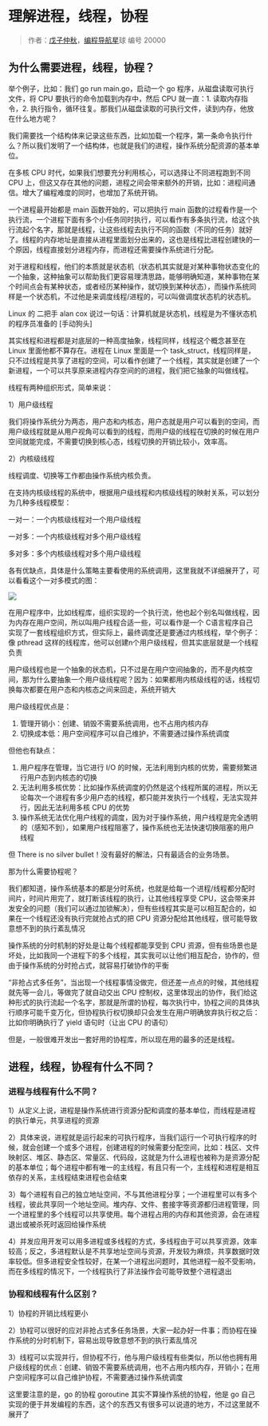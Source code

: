 # 理解进程，线程，协程

> 作者：[戊子仲秋](https://github.com/wuzizhongqiu)，[编程导航星](https://wx.zsxq.com/dweb2/index/group/51122858222824)球 编号 20000

## 为什么需要进程，线程，协程？

举个例子，比如：我们 go run main.go，启动一个 go 程序，从磁盘读取可执行文件，将 CPU 要执行的命令加载到内存中，然后 CPU 就一直：1. 读取内存指令，2. 执行指令，循环往复。那我们从磁盘读取的可执行文件，读到内存，他放在什么地方呢？

我们需要找一个结构体来记录这些东西，比如加载一个程序，第一条命令执行什么？所以我们发明了一个结构体，也就是我们的进程，操作系统分配资源的基本单位。

在多核 CPU 时代，如果我们想要充分利用核心，可以选择让不同进程跑到不同 CPU 上，但这又存在其他的问题，进程之间会带来额外的开销，比如：进程间通信。增大了编程难度的同时，也增加了系统开销。

一个进程最开始都是 main 函数开始的，可以把执行 main 函数的过程看作是一个执行流，一个进程下面有多个小任务同时执行，可以看作有多条执行流，给这个执行流起个名字，那就是线程，让这些线程去执行不同的函数（不同的任务）就好了。线程的内存地址是直接从进程里面划分出来的，这也是线程比进程创建快的一个原因，线程直接划分进程内存，而进程还需要操作系统进行分配。

对于进程和线程，他们的本质就是状态机（状态机其实就是对某种事物状态变化的一个抽象，这种抽象可以帮助我们更容易理清思路，能够明确知道，某种事物在某个时间点会有某种状态，或者经历某种操作，就切换到某种状态），而操作系统同样是一个状态机，不过他是来调度线程/进程的，可以叫做调度状态机的状态机。

Linux 的 二把手 alan cox 说过一句话：计算机就是状态机，线程是为不懂状态机的程序员准备的 [手动狗头]

其实线程和进程都是对底层的一种高度抽象，线程同样，线程这个概念甚至在 Linux 里面他都不算存在。进程在 Linux 里面是一个 task_struct，线程同样是，只不过线程是共享了进程的空间，可以看作创建了一个线程，其实就是创建了一个新进程，一个可以共享原来进程内存空间的的进程，我们把它抽象的叫做线程。

线程有两种组织形式，简单来说：

1）用户级线程

我们将操作系统分为两态，用户态和内核态，用户态就是用户可以看到的空间，而用户级线程就是从用户视角可以看到的线程，而用户级的线程在切换的时候在用户空间就能完成，不需要切换到核心态，线程切换的开销比较小，效率高。

2）内核级线程

线程调度、切换等工作都由操作系统内核负责。

在支持内核级线程的系统中，根据用户级线程和内核级线程的映射关系，可以划分为几种多线程模型：

一对一：一个内核级线程对一个用户级线程

一对多：一个内核级线程对多个用户级线程

多对多：多个内核级线程对多个用户级线程

各有优缺点，具体是什么策略主要看使用的系统调用，这里我就不详细展开了，可以看看这个一对多模式的图：

![](https://pic.yupi.icu/5563/202312251108660.png)

在用户程序中，比如线程库，组织实现的一个执行流，他也起个别名叫做线程，因为内存在用户空间，所以叫用户线程合适一些，可以看作是一个 C语言程序自己实现了一套线程组织方式，但实际上，最终调度还是要通过内核线程，举个例子：像 pthread 这样的线程库，他可以创建n个用户级线程，但其实底层就是一个线程负责

用户级线程也是一个抽象的状态机，只不过是在用户空间抽象的，而不是内核空间，那为什么要抽象一个用户级线程呢？因为：如果都用内核级线程的话，线程切换每次都要在用户态和内核态之间来回走，系统开销大

用户级线程优点是：

1. 管理开销小：创建、销毁不需要系统调用，也不占用内核内存
2. 切换成本低：用户空间程序可以自己维护，不需要通过操作系统调度

但他也有缺点：

1. 用户程序在管理，当它进行 I/O 的时候，无法利用到内核的优势，需要频繁进行用户态到内核态的切换
2. 无法利用多核优势：比如操作系统调度的仍然是这个线程所属的进程，所以无论每次一个进程有多少用户态的线程，都只能并发执行一个线程，无法实现并行，因此无法利用多核 CPU 的优势
3. 操作系统无法优化用户线程的调度，因为对于操作系统，用户线程是完全透明的（感知不到），如果用户线程阻塞了，操作系统也无法快速切换阻塞的用户线程

但 There is no silver bullet！没有最好的解法，只有最适合的业务场景。

那为什么需要协程呢？

我们都知道，操作系统基本的都是分时系统，也就是给每一个进程/线程都分配时间片，时间片用完了，就打断该线程的执行，让其他线程享受 CPU，这会带来并发安全的问题（我们可以通过加锁解决），但有些线程其实是可以相互配合的，如果在一个线程还没有执行完就抢占式的把 CPU 资源分配给其他线程，很可能导致意想不到的执行紊乱情况

操作系统的分时机制的好处是让每个线程都能享受到 CPU 资源，但有些场景也是坏处，比如我同一个进程下的多个线程，其实我可以让他们相互配合，协作的，但由于操作系统的分时抢占式，就容易打破协作的平衡

“非抢占式多任务”，当出现一个线程事情没做完，但还差一点点的时候，其他线程就先等一会儿，等做完了就自动交出 CPU 控制权，这里体现出的协作，我们给这种形式的执行流起一个名字，那就是所谓的协程，每次执行中，协程之间的具体执行顺序可能千变万化，但协程执行权切换却只会发生在用户明确放弃执行权之后：比如你明确执行了 yield 语句时（让出 CPU 的语句）

但是，一般很难开发出一套好用的协程库，所以现在用的最多的还是线程。

## 进程，线程，协程有什么不同？

### 进程与线程有什么不同？

1）从定义上说，进程是操作系统进行资源分配和调度的基本单位，而线程是进程的执行单元，共享进程的资源

2）具体来说，进程就是运行起来的可执行程序，当我们运行一个可执行程序的时候，就会创建一个或多个进程，创建进程的时候需要分配空间，比如：栈区、文件映射区、堆区、静态区、常量区、代码段，这就是为什么进程也被称为是资源分配的基本单位；每个进程中都有唯一的主线程，有且只有一个，主线程和进程是相互依存的关系，主线程结束进程也会结束

3）每个进程有自己的独立地址空间，不与其他进程分享；一个进程里可以有多个线程，彼此共享同一个地址空间。堆内存、文件、套接字等资源都归进程管理，同一个进程里的多个线程可以共享使用。每个进程占用的内存和其他资源，会在进程退出或被杀死时返回给操作系统

4）并发应用开发可以用多进程或多线程的方式，多线程由于可以共享资源，效率较高；反之，多进程默认是不共享地址空间与资源，开发较为麻烦，共享数据时效率较低。但多进程安全性较好，在某一个进程出问题时，其他进程一般不受影响，而在多线程的情况下，一个线程执行了非法操作会可能导致整个进程退出

### 协程和线程有什么区别？

1）协程的开销比线程更小

2）协程可以很好的应对非抢占式多任务场景，大家一起办好一件事；而协程在操作系统的分时机制下，容易出现导致意想不到的执行紊乱情况

3）线程可以实现并行，但协程不行，他与用户级线程有些类似，所以他也拥有用户级线程的优点：创建、销毁不需要系统调用，也不占用内核内存，开销小；在用户空间程序可以自己维护协程，不需要通过操作系统调度

这里要注意的是，go 的协程 goroutine 其实不算操作系统的协程，他是 go 自己实现的便于并发编程的东西，这个的东西又有很多可以说道的地方，不过这里就不展开了
